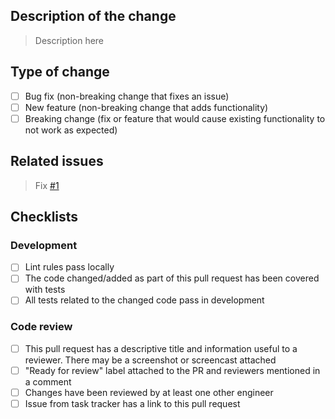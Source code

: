 ## Description of the change

> Description here
## Type of change
- [ ] Bug fix (non-breaking change that fixes an issue)
- [ ] New feature (non-breaking change that adds functionality)
- [ ] Breaking change (fix or feature that would cause existing functionality to not work as expected)

## Related issues

> Fix [#1]() 
## Checklists

### Development

- [ ] Lint rules pass locally
- [ ] The code changed/added as part of this pull request has been covered with tests
- [ ] All tests related to the changed code pass in development

### Code review 

- [ ]  This pull request has a descriptive title and information useful to a reviewer. There may be a screenshot or screencast attached
- [ ] "Ready for review" label attached to the PR and reviewers mentioned in a comment
- [ ] Changes have been reviewed by at least one other engineer
- [ ] Issue from task tracker has a link to this pull request 
